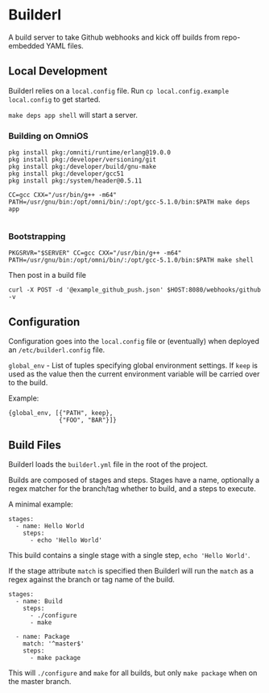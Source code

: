 # Builderl

A build server to take Github webhooks and kick off builds from repo-embedded YAML files.

## Local Development

Builderl relies on a `local.config` file. Run `cp local.config.example local.config` to get
started.

`make deps app shell` will start a server.

### Building on OmniOS

```
pkg install pkg:/omniti/runtime/erlang@19.0.0
pkg install pkg:/developer/versioning/git
pkg install pkg:/developer/build/gnu-make
pkg install pkg:/developer/gcc51
pkg install pkg:/system/header@0.5.11

CC=gcc CXX="/usr/bin/g++ -m64" PATH=/usr/gnu/bin:/opt/omni/bin/:/opt/gcc-5.1.0/bin:$PATH make deps app


```

### Bootstrapping

```
PKGSRVR="$SERVER" CC=gcc CXX="/usr/bin/g++ -m64" PATH=/usr/gnu/bin:/opt/omni/bin/:/opt/gcc-5.1.0/bin:$PATH make shell
```

Then post in a build file

```
curl -X POST -d '@example_github_push.json' $HOST:8080/webhooks/github -v
```

## Configuration

Configuration goes into the `local.config` file or (eventually) when deployed an `/etc/builderl.config` file.

`global_env` - List of tuples specifying global environment settings. If `keep` is used as the value then the current environment variable will be carried over to the build.

Example:

```
{global_env, [{"PATH", keep},
              {"FOO", "BAR"}]}
```

## Build Files

Builderl loads the `builderl.yml` file in the root of the project.

Builds are composed of stages and steps. Stages have a name, optionally a regex matcher for the branch/tag whether to build, and a steps to execute.

A minimal example:

```
stages:
  - name: Hello World
    steps:
      - echo 'Hello World'
```

This build contains a single stage with a single step, `echo 'Hello World'`.

If the stage attribute `match` is specified then Builderl will run the `match` as a regex against the branch or tag name of the build.

```
stages:
  - name: Build
    steps:
      - ./configure
      - make

  - name: Package
    match: '^master$'
    steps:
      - make package
```

This will `./configure` and `make` for all builds, but only `make package` when on the master branch.
